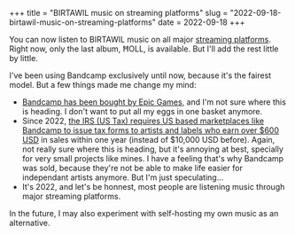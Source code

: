 +++
title = "BIRTAWIL music on streaming platforms"
slug = "2022-09-18-birtawil-music-on-streaming-platforms"
date = 2022-09-18
+++

You can now listen to BIRTAWIL music on all major <a href="/birtawil">streaming platforms</a>.
Right now, only the last album, ĦOLL, is available. But I'll add the rest little by little.

I've been using Bandcamp exclusively until now, because it's the fairest model. But a few things made me change my mind:
- <a href="https://blog.bandcamp.com/2022/03/02/bandcamp-is-joining-epic/">Bandcamp has been bought by Epic Games</a>, and I'm not sure where this is heading. I don't want to put all my eggs in one basket anymore.
- Since 2022, <a href="https://get.bandcamp.help/hc/fr/articles/360007802494-What-about-taxes-">the IRS (US Tax) requires US based marketplaces like Bandcamp to issue tax forms to artists and labels who earn over $600 USD</a> in sales within one year (instead of $10,000 USD before). Again, not really sure where this is heading, but it's annoying at best, specially for very small projects like mines. I have a feeling that's why Bandcamp was sold, because they're not be able to make life easier for independant artists anymore. But I'm just speculating...
- It's 2022, and let's be honnest, most people are listening music through major streaming platforms.

In the future, I may also experiment with self-hosting my own music as an alternative.
